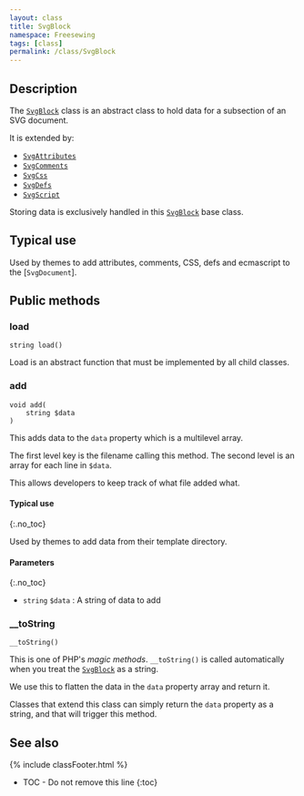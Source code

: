 ```yaml
---
layout: class
title: SvgBlock
namespace: Freesewing
tags: [class]
permalink: /class/SvgBlock
---
```

## Description 

The [`SvgBlock`](SvgBlock) class is an abstract class to hold data
for a subsection of an SVG document.

It is extended by:

- [`SvgAttributes`](SvgAttributes)
- [`SvgComments`](SvgComments)
- [`SvgCss`](SvgCss)
- [`SvgDefs`](SvgDefs)
- [`SvgScript`](SvgScript)

Storing data is exclusively handled in this [`SvgBlock`](SvgBlock) base class.

## Typical use

Used by themes to add attributes, comments, CSS, defs and ecmascript to the [`SvgDocument`].

## Public methods

### load

```php?start_inline=1
string load()
```
Load is an abstract function that must be implemented by all child classes.

### add

```php?start_inline=1
void add(
    string $data
)
```

This adds data to the `data` property which is a multilevel array.

The first level key is the filename calling this method.
The second level is an array for each line in `$data`.

This allows developers to keep track of what file added what.

#### Typical use
{:.no_toc}

Used by themes to add data from their template directory.

#### Parameters
{:.no_toc}

- `string` `$data` : A string of data to add

### \_\_toString

```php?start_inline=1
__toString()
```

This is one of PHP's _magic methods_. `__toString()` is called automatically
when you treat the [`SvgBlock`](SvgBlock) as a string.

We use this to flatten the data in the `data` property array and return it.

Classes that extend this class can simply return the `data` property as a
string, and that will trigger this method.

## See also
{% include classFooter.html %}
* TOC - Do not remove this line
{:toc}
